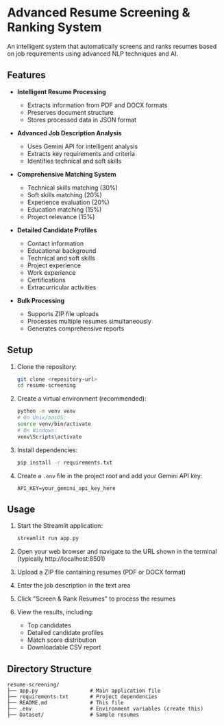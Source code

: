 # Advanced Resume Screening & Ranking System

An intelligent system that automatically screens and ranks resumes based on job requirements using advanced NLP techniques and AI.

## Features

- **Intelligent Resume Processing**
  - Extracts information from PDF and DOCX formats
  - Preserves document structure
  - Stores processed data in JSON format

- **Advanced Job Description Analysis**
  - Uses Gemini API for intelligent analysis
  - Extracts key requirements and criteria
  - Identifies technical and soft skills

- **Comprehensive Matching System**
  - Technical skills matching (30%)
  - Soft skills matching (20%)
  - Experience evaluation (20%)
  - Education matching (15%)
  - Project relevance (15%)

- **Detailed Candidate Profiles**
  - Contact information
  - Educational background
  - Technical and soft skills
  - Project experience
  - Work experience
  - Certifications
  - Extracurricular activities

- **Bulk Processing**
  - Supports ZIP file uploads
  - Processes multiple resumes simultaneously
  - Generates comprehensive reports

## Setup

1. Clone the repository:
    ```bash
    git clone <repository-url>
    cd resume-screening
    ```

2. Create a virtual environment (recommended):
    ```bash
    python -m venv venv
    # On Unix/macOS:
    source venv/bin/activate
    # On Windows:
    venv\Scripts\activate
    ```

3. Install dependencies:
    ```bash
    pip install -r requirements.txt
    ```

4. Create a `.env` file in the project root and add your Gemini API key:
    ```
    API_KEY=your_gemini_api_key_here
    ```

## Usage

1. Start the Streamlit application:
    ```bash
    streamlit run app.py
    ```

2. Open your web browser and navigate to the URL shown in the terminal (typically http://localhost:8501)

3. Upload a ZIP file containing resumes (PDF or DOCX format)

4. Enter the job description in the text area

5. Click "Screen & Rank Resumes" to process the resumes

6. View the results, including:
   - Top candidates
   - Detailed candidate profiles
   - Match score distribution
   - Downloadable CSV report

## Directory Structure

```
resume-screening/
├── app.py                 # Main application file
├── requirements.txt       # Project dependencies
├── README.md              # This file
├── .env                   # Environment variables (create this)
├── Dataset/               # Sample resumes
```
